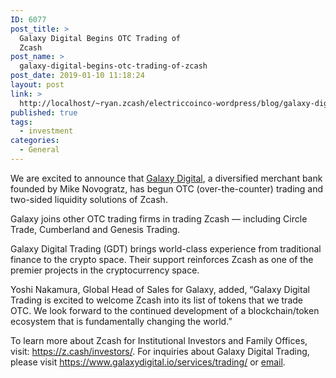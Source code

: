 ```yaml
---
ID: 6077
post_title: >
  Galaxy Digital Begins OTC Trading of
  Zcash
post_name: >
  galaxy-digital-begins-otc-trading-of-zcash
post_date: 2019-01-10 11:18:24
layout: post
link: >
  http://localhost/~ryan.zcash/electriccoinco-wordpress/blog/galaxy-digital-begins-otc-trading-of-zcash/
published: true
tags:
  - investment
categories:
  - General
---
```

<!-- wp:paragraph -->
<p>We  are excited to announce that <a rel="noreferrer noopener" aria-label="Galaxy Digital (opens in a new tab)" href="https://www.galaxydigital.io/" target="_blank">Galaxy Digital</a>, a diversified merchant bank founded by Mike Novogratz, has begun OTC (over-the-counter) trading and two-sided liquidity solutions of Zcash. </p>
<!-- /wp:paragraph -->
<!-- wp:paragraph -->
<p>Galaxy joins other OTC trading firms in trading Zcash — including Circle Trade, Cumberland and Genesis Trading. </p>
<!-- /wp:paragraph -->
<!-- wp:paragraph -->
<p>Galaxy Digital Trading (GDT) brings world-class experience from traditional finance to the crypto space. Their support reinforces Zcash as one of the premier projects in the cryptocurrency space.&nbsp; </p>
<!-- /wp:paragraph -->
<!-- wp:paragraph -->
<p>Yoshi Nakamura, Global Head of Sales for Galaxy, added, “Galaxy Digital Trading is excited to welcome Zcash into its list of tokens that we trade OTC.&nbsp;We look forward to the continued development of a blockchain/token  ecosystem that is fundamentally changing the world.”</p>
<!-- /wp:paragraph -->
<!-- wp:paragraph -->
<p>To learn more about Zcash for Institutional Investors and Family Offices, visit: <a href="https://z.cash/investors/">https://z.cash/investors/</a>. For inquiries about Galaxy Digital Trading, please visit <a rel="noreferrer noopener" aria-label=" (opens in a new tab)" href="https://www.galaxydigital.io/services/trading/" target="_blank">https://www.galaxydigital.io/services/trading/</a> or <a rel="noreferrer noopener" aria-label=" (opens in a new tab)" href="mailto:OTC@galaxydigital.io" target="_blank">email</a>. </p>
<!-- /wp:paragraph -->
<!-- wp:paragraph -->
<p></p>
<!-- /wp:paragraph -->